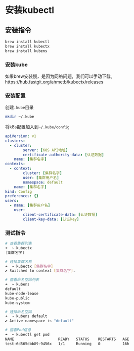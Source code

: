 # 安装kubectl
## 安装指令
```bash
brew install kubectl
brew install kubectx
brew install kubens
```

### 安装kube
如果brew安装慢，是因为网络问题，我们可以手动下载。
https://hub.fastgit.org/ahmetb/kubectx/releases

### 安装配置
创建`.kube`目录
```bash
mkdir ~/.kube
```

将k8s配置加入到`~/.kube/config`
```yaml
apiVersion: v1
clusters:
  - cluster:
        server: [K8S API地址]
        certificate-authority-data: [认证数据]
    name: [集群名字]
contexts:
  - context:
        cluster: [集群名字]
        user: [集群用户名]
        namespace: default
    name: [集群名字]
kind: Config
preferences: {}
users:
  - name: [集群用户名]
    user:
        client-certificate-data: [认证数据]
        client-key-data: [认证key]
```

### 测试指令
```bash
# 查看集群列表
➜  ~ kubectx
[集群名字]

# 选择集群名称
➜  ~ kubectx [集群名字]
✔ Switched to context [集群名字].

# 查看命名空间列表
➜  ~ kubens           
default
kube-node-lease
kube-public
kube-system

# 选择命名空间
➜  ~ kubens default
✔ Active namespace is "default"

# 查看Pod信息
➜  ~ kubectl get pod                              
NAME                    READY   STATUS    RESTARTS   AGE
test-6d565dbb89-9456x   1/1     Running   0          16h
```